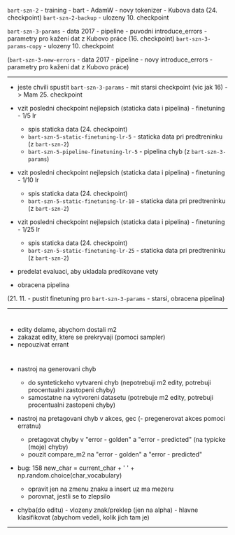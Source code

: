 `bart-szn-2` - training - bart - AdamW - novy tokenizer - Kubova data (24. checkpoint)
`bart-szn-2-backup` - ulozeny 10. checkpoint

`bart-szn-3-params` - data 2017 - pipeline - puvodni introduce_errors - parametry pro kažení dat z Kubovo práce (16. checkpoint)
`bart-szn-3-params-copy` - ulozeny 10. checkpoint

(`bart-szn-3-new-errors` - data 2017 - pipeline - novy introduce_errors - parametry pro kažení dat z Kubovo práce)

---

- jeste chvili spustit `bart-szn-3-params` - mit starsi checkpoint (vic jak 16) -> Mam 25. checkpoint

- vzit posledni checkpoint nejlepsich (staticka data i pipelina) - finetuning - 1/5 lr
  - spis staticka data (24. checkpoint)
  - `bart-szn-5-static-finetuning-lr-5` - staticka data pri predtreninku (z `bart-szn-2`)
  - `bart-szn-5-pipeline-finetuning-lr-5` - pipelina chyb (z `bart-szn-3-params`)

- vzit posledni checkpoint nejlepsich (staticka data i pipelina) - finetuning - 1/10 lr
  - spis staticka data (24. checkpoint)
  - `bart-szn-5-static-finetuning-lr-10` - staticka data pri predtreninku (z `bart-szn-2`)
  
- vzit posledni checkpoint nejlepsich (staticka data i pipelina) - finetuning - 1/25 lr
  - spis staticka data (24. checkpoint)
  - `bart-szn-5-static-finetuning-lr-25` - staticka data pri predtreninku (z `bart-szn-2`)


- predelat evaluaci, aby ukladala predikovane vety

- obracena pipelina

(21. 11. - pustit finetuning pro `bart-szn-3-params` - starsi, obracena pipelina)

---
#
- edity delame, abychom dostali m2
- zakazat edity, ktere se prekryvaji (pomoci sampler) 
- nepouzivat errant
#



- nastroj na generovani chyb
  - do syntetickeho vytvareni chyb (nepotrebuji m2 edity, potrebuji procentualni zastopeni chyby)
  - samostatne na vytvoreni datasetu (potrebuje m2 edity, potrebuji procentualni zastopeni chyby)
- nastroj na pretagovani chyb v akces, gec
  (- pregenerovat akces pomoci erratnu)
  - pretagovat chyby v "error - golden" a "error - predicted" (na typicke (moje) chyby)
  - pouzit compare_m2 na "error - golden" a "error - predicted"


- bug: 158 new_char = current_char + ' ' + np.random.choice(char_vocabulary)
  - opravit jen na zmenu znaku a insert uz ma mezeru
  - porovnat, jestli se to zlepsilo

- chyba(do editu) - vlozeny znak/preklep (jen na alpha) - hlavne klasifikovat (abychom vedeli, kolik jich tam je)

---
